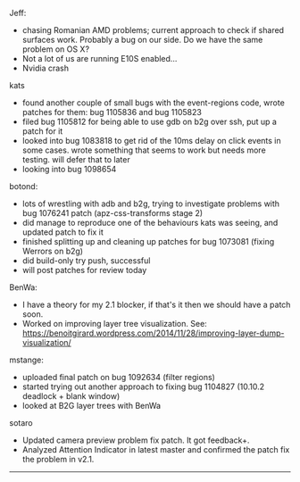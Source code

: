 Jeff:
* chasing Romanian AMD problems; current approach to check if shared surfaces work.  Probably a bug on our side.  Do we have the same problem on OS X?
* Not a lot of us are running E10S enabled…
* Nvidia crash

kats
* found another couple of small bugs with the event-regions code, wrote patches for them: bug 1105836 and bug 1105823
* filed bug 1105812 for being able to use gdb on b2g over ssh, put up a patch for it
* looked into bug 1083818 to get rid of the 10ms delay on click events in some cases. wrote something that seems to work but needs more testing. will defer that to later
* looking into bug 1098654

botond:
* lots of wrestling with adb and b2g, trying to investigate problems with bug 1076241 patch (apz-css-transforms stage 2)
* did manage to reproduce one of the behaviours kats was seeing, and updated patch to fix it
* finished splitting up and cleaning up patches for bug 1073081 (fixing Werrors on b2g)
* did build-only try push, successful
* will post patches for review today

BenWa:
* I have a theory for my 2.1 blocker, if that's it then we should have a patch soon.
* Worked on improving layer tree visualization. See: https://benoitgirard.wordpress.com/2014/11/28/improving-layer-dump-visualization/

mstange:
* uploaded final patch on bug 1092634 (filter regions)
* started trying out another approach to fixing bug 1104827 (10.10.2 deadlock + blank window)
* looked at B2G layer trees with BenWa

sotaro
* Updated camera preview problem fix patch. It got feedback+.
* Analyzed Attention Indicator in latest master and confirmed the patch fix the problem in v2.1.

________________



